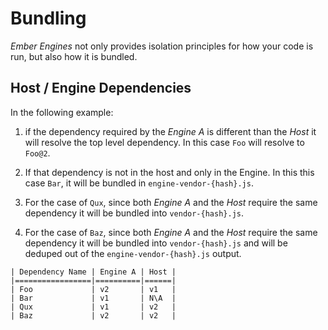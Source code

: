 # Bundling

_Ember Engines_ not only provides isolation principles for how your code is run, but also how it is bundled.

## Host / Engine Dependencies

In the following example:

1. if the dependency required by the _Engine A_ is different than the _Host_ it will resolve the top level dependency. In this case `Foo` will resolve to `Foo@2`.

2. If that dependency is not in the host and only in the Engine. In this this case `Bar`, it will be bundled in `engine-vendor-{hash}.js`.

3. For the case of `Qux`, since both _Engine A_ and the _Host_ require the same dependency it will be bundled into `vendor-{hash}.js`.

4. For the case of `Baz`, since both _Engine A_ and the _Host_ require the same dependency it will be bundled into `vendor-{hash}.js` and will be deduped out of the `engine-vendor-{hash}.js` output.


```
| Dependency Name | Engine A | Host |
|=================|==========|======|
| Foo             | v2       | v1   |
| Bar             | v1       | N\A  |
| Qux             | v1       | v2   |
| Baz             | v2       | v2   |
```
